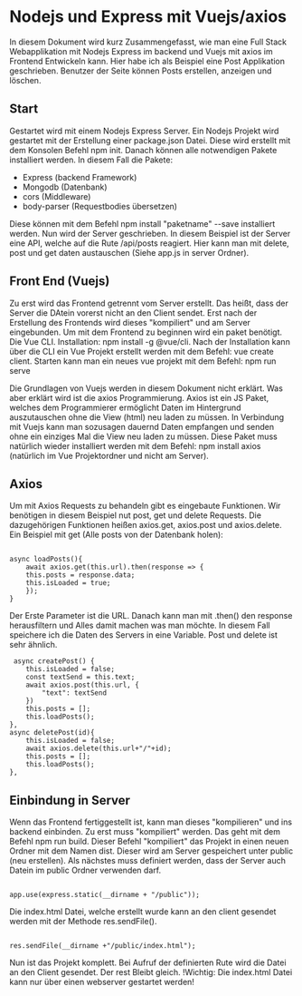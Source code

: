 <h1>Nodejs und Express mit Vuejs/axios</h1>
<p>In diesem Dokument wird kurz Zusammengefasst, wie man eine Full Stack Webapplikation mit Nodejs Express im backend und Vuejs mit axios im Frontend Entwickeln kann. Hier habe ich als Beispiel eine Post Applikation geschrieben. Benutzer der Seite können Posts erstellen, anzeigen und löschen.</p>

<h2>Start</h2>
<p>Gestartet wird mit einem Nodejs Express Server. Ein Nodejs Projekt wird gestartet mit der Erstellung einer package.json Datei. Diese wird erstellt mit dem Konsolen Befehl npm init. Danach können alle notwendigen Pakete installiert werden. In diesem Fall die Pakete:</p>

<ul>
<li>Express (backend Framework)</li>
<li>Mongodb (Datenbank)</li>
<li>cors (Middleware)</li>
<li>body-parser (Requestbodies übersetzen)</li>
</ul>

<p>Diese können mit dem Befehl npm install "paketname" --save installiert werden. Nun wird der Server geschrieben. In diesem Beispiel ist der Server eine API, welche auf die Rute /api/posts reagiert. Hier kann man mit delete, post und get daten austauschen (Siehe app.js in server Ordner).</p>

<h2>Front End (Vuejs)</h2>
<p>Zu erst wird das Frontend getrennt vom Server erstellt. Das heißt, dass der Server die DAtein vorerst nicht an den Client sendet. Erst nach der Erstellung des Frontends wird dieses "kompiliert" und am Server eingebunden. Um mit dem Frontend zu beginnen wird ein paket benötigt. Die Vue CLI. Installation: npm install -g @vue/cli. Nach der Installation kann über die CLI ein Vue Projekt erstellt werden mit dem Befehl: vue create client. Starten kann man ein neues vue projekt mit dem Befehl: npm run serve</p>

<p>Die Grundlagen von Vuejs werden in diesem Dokument nicht erklärt. Was aber erklärt wird ist die axios Programmierung. Axios ist ein JS Paket, welches dem Programmierer ermöglicht Daten im Hintergrund auszutauschen ohne die View (html) neu laden zu müssen. In Verbindung mit Vuejs kann man sozusagen dauernd Daten empfangen und senden ohne ein einziges Mal die View neu laden zu müssen. Diese Paket muss natürlich wieder installiert werden mit dem Befehl: npm install axios (natürlich im Vue Projektordner und nicht am Server).</p>

<h2>Axios</h2>
<p>Um mit Axios Requests zu behandeln gibt es eingebaute Funktionen. Wir benötigen in diesem Beispiel nut post, get und delete Requests. Die dazugehörigen Funktionen heißen axios.get, axios.post und axios.delete. Ein Beispiel mit get (Alle posts von der Datenbank holen):</p>
<code>
async loadPosts(){
    await axios.get(this.url).then(response => {
    this.posts = response.data;
    this.isLoaded = true;
    });
}
</code>
<p>Der Erste Parameter ist die URL. Danach kann man mit .then() den response herausfiltern und Alles damit machen was man möchte. In diesem Fall speichere ich die Daten des Servers in eine Variable. Post und delete ist sehr ähnlich.</p>

```
 async createPost() {
    this.isLoaded = false;
    const textSend = this.text;
    await axios.post(this.url, {
        "text": textSend
    })
    this.posts = [];
    this.loadPosts();
},
async deletePost(id){
    this.isLoaded = false;
    await axios.delete(this.url+"/"+id);
    this.posts = [];
    this.loadPosts();
},
```

<h2>Einbindung in Server</h2>
<p>Wenn das Frontend fertiggestellt ist, kann man dieses "kompilieren" und ins backend einbinden. Zu erst muss "kompiliert" werden. Das geht mit dem Befehl npm run build. Dieser Befehl "kompiliert" das Projekt in einen neuen Ordner mit dem Namen dist. Dieser wird am Server gespeichert unter public (neu erstellen). Als nächstes muss definiert werden, dass der Server auch Datein im public Ordner verwenden darf.</p>

<code>
app.use(express.static(__dirname + "/public"));
</code>

<p>Die index.html Datei, welche erstellt wurde kann an den client gesendet werden mit der Methode res.sendFile().</p>

<code>
res.sendFile(__dirname +"/public/index.html");
</code>

<p>Nun ist das Projekt komplett. Bei Aufruf der definierten Rute wird die Datei an den Client gesendet. Der rest Bleibt gleich. !Wichtig: Die index.html Datei kann nur über einen webserver gestartet werden!</p>